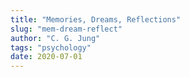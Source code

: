 ```yaml
---
title: "Memories, Dreams, Reflections"
slug: "mem-dream-reflect"
author: "C. G. Jung"
tags: "psychology"
date: 2020-07-01
---
```

